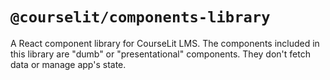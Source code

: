 # `@courselit/components-library`

A React component library for CourseLit LMS. The components included in this library are "dumb" or "presentational" components. They don't fetch data or manage app's state.
